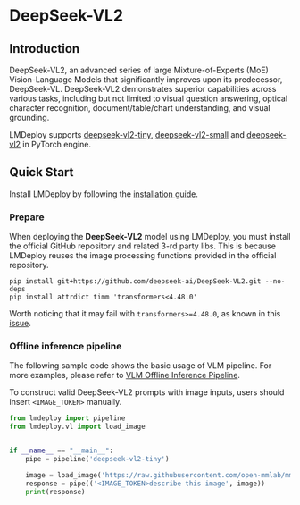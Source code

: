 # DeepSeek-VL2

## Introduction

DeepSeek-VL2, an advanced series of large Mixture-of-Experts (MoE) Vision-Language Models that significantly improves upon its predecessor, DeepSeek-VL.
DeepSeek-VL2 demonstrates superior capabilities across various tasks, including but not limited to visual question answering, optical character recognition, document/table/chart understanding, and visual grounding.

LMDeploy supports [deepseek-vl2-tiny](https://huggingface.co/deepseek-ai/deepseek-vl2-tiny), [deepseek-vl2-small](https://huggingface.co/deepseek-ai/deepseek-vl2-small) and [deepseek-vl2](https://huggingface.co/deepseek-ai/deepseek-vl2) in PyTorch engine.

## Quick Start

Install LMDeploy by following the [installation guide](../get_started/installation.md).

### Prepare

When deploying the **DeepSeek-VL2** model using LMDeploy, you must install the official GitHub repository and related 3-rd party libs. This is because LMDeploy reuses the image processing functions provided in the official repository.

```
pip install git+https://github.com/deepseek-ai/DeepSeek-VL2.git --no-deps
pip install attrdict timm 'transformers<4.48.0'
```

Worth noticing that it may fail with `transformers>=4.48.0`, as known in this [issue](https://github.com/deepseek-ai/DeepSeek-VL2/issues/45).

### Offline inference pipeline

The following sample code shows the basic usage of VLM pipeline. For more examples, please refer to [VLM Offline Inference Pipeline](./vl_pipeline.md).

To construct valid DeepSeek-VL2 prompts with image inputs, users should insert `<IMAGE_TOKEN>` manually.

```python
from lmdeploy import pipeline
from lmdeploy.vl import load_image


if __name__ == "__main__":
    pipe = pipeline('deepseek-vl2-tiny')

    image = load_image('https://raw.githubusercontent.com/open-mmlab/mmdeploy/main/tests/data/tiger.jpeg')
    response = pipe(('<IMAGE_TOKEN>describe this image', image))
    print(response)
```
